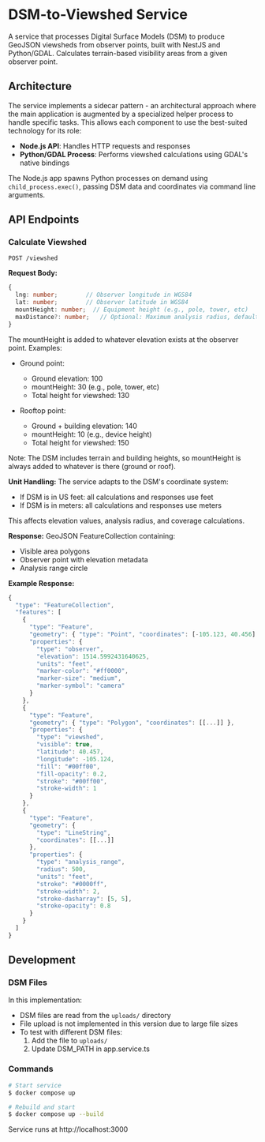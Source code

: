 # DSM-to-Viewshed Service

A service that processes Digital Surface Models (DSM) to produce GeoJSON viewsheds from observer points, built with NestJS and Python/GDAL. Calculates terrain-based visibility areas from a given observer point.

## Architecture

The service implements a sidecar pattern - an architectural approach where the main application is augmented by a specialized helper process to handle specific tasks. This allows each component to use the best-suited technology for its role:

* **Node.js API**: Handles HTTP requests and responses
* **Python/GDAL Process**: Performs viewshed calculations using GDAL's native bindings

The Node.js app spawns Python processes on demand using `child_process.exec()`, passing DSM data and coordinates via command line arguments.

## API Endpoints

### Calculate Viewshed

`POST /viewshed`

**Request Body:**
```typescript
{
  lng: number;        // Observer longitude in WGS84
  lat: number;        // Observer latitude in WGS84
  mountHeight: number;  // Equipment height (e.g., pole, tower, etc)
  maxDistance?: number;   // Optional: Maximum analysis radius, default is 500
}
```

The mountHeight is added to whatever elevation exists at the observer point. Examples:

- Ground point:
  * Ground elevation: 100
  * mountHeight: 30 (e.g., pole, tower, etc)
  * Total height for viewshed: 130

- Rooftop point:
  * Ground + building elevation: 140
  * mountHeight: 10 (e.g., device height)
  * Total height for viewshed: 150

Note: The DSM includes terrain and building heights, so mountHeight is always added to whatever is there (ground or roof).

**Unit Handling:**
The service adapts to the DSM's coordinate system:
- If DSM is in US feet: all calculations and responses use feet
- If DSM is in meters: all calculations and responses use meters

This affects elevation values, analysis radius, and coverage calculations.

**Response:** GeoJSON FeatureCollection containing:
- Visible area polygons
- Observer point with elevation metadata
- Analysis range circle

**Example Response:**
```typescript
{
  "type": "FeatureCollection",
  "features": [
    {
      "type": "Feature",
      "geometry": { "type": "Point", "coordinates": [-105.123, 40.456] },
      "properties": {
        "type": "observer",
        "elevation": 1514.5992431640625,
        "units": "feet",
        "marker-color": "#ff0000",
        "marker-size": "medium",
        "marker-symbol": "camera"
      }
    },
    {
      "type": "Feature",
      "geometry": { "type": "Polygon", "coordinates": [[...]] },
      "properties": {
        "type": "viewshed",
        "visible": true,
        "latitude": 40.457,
        "longitude": -105.124,
        "fill": "#00ff00",
        "fill-opacity": 0.2,
        "stroke": "#00ff00",
        "stroke-width": 1
      }
    },
    {
      "type": "Feature",
      "geometry": {
        "type": "LineString",
        "coordinates": [[...]]
      },
      "properties": {
        "type": "analysis_range",
        "radius": 500,
        "units": "feet",
        "stroke": "#0000ff",
        "stroke-width": 2,
        "stroke-dasharray": [5, 5],
        "stroke-opacity": 0.8
      }
    }
  ]
}
```

## Development

### DSM Files
In this implementation:
- DSM files are read from the `uploads/` directory
- File upload is not implemented in this version due to large file sizes
- To test with different DSM files:
  1. Add the file to `uploads/`
  2. Update DSM_PATH in app.service.ts

### Commands
```bash
# Start service
$ docker compose up

# Rebuild and start
$ docker compose up --build
```

Service runs at http://localhost:3000
